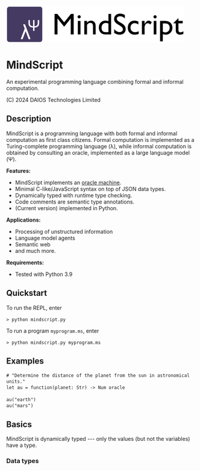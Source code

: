 ![mindscript](media/mindscript.png)

# MindScript

An experimental programming language combining formal and informal computation.

(C) 2024 DAIOS Technologies Limited

## Description

MindScript is a programming language with both formal and informal
computation as first class citizens. Formal computation is implemented as
a Turing-complete programming language (&lambda;), while informal computation is 
obtained by consulting an oracle, implemented as a large language model (&Psi;).

**Features:**

- MindScript implements an [oracle machine](https://en.wikipedia.org/wiki/Oracle_machine).
- Minimal C-like/JavaScript syntax on top of JSON data types.
- Dynamically typed with runtime type checking.
- Code comments are semantic type annotations.
- (Current version) implemented in Python.


**Applications:**

- Processing of unstructured information
- Language model agents
- Semantic web
- and much more.

**Requirements:**

- Tested with Python 3.9

## Quickstart

To run the REPL, enter
```
> python mindscript.py
```

To run a program `myprogram.ms`, enter
```
> python mindscript.py myprogram.ms
```

## Examples

```
# "Determine the distance of the planet from the sun in astronomical units."
let au = function(planet: Str) -> Num oracle

au("earth") 
au("mars")
```

## Basics

MindScript is dynamically typed --- only the values (but not the variables)
have a type. 

### Data types



```
```


